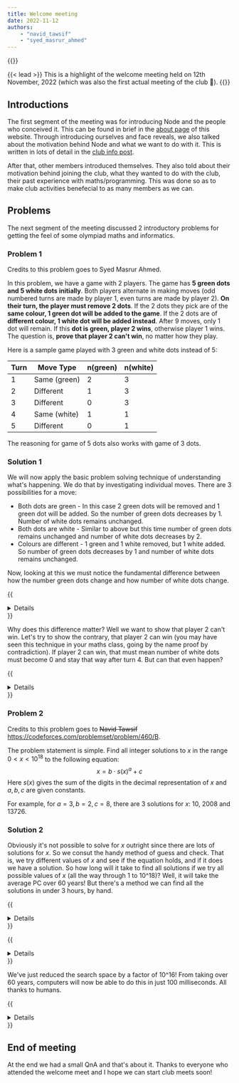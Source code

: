 ```yaml
---
title: Welcome meeting
date: 2022-11-12
authors:
    - "navid_tawsif"
    - "syed_masrur_ahmed"
---
```


{{<katex>}}

{{< lead >}}
This is a highlight of the welcome meeting held on 12th November, 2022 (which was also the first actual meeting of the club :partying_face:).
{{</lead>}}

## Introductions

The first segment of the meeting was for introducing Node and the people who conceived it. This can be found in brief in the [about page](../../about) of this website. Through introducing ourselves and face reveals, we also talked about the motivation behind Node and what we want to do with it. This is written in lots of detail in the [club info post](../club-info). 

After that, other members introduced themselves. They also told about their motivation behind joining the club, what they wanted to do with the club, their past experience with maths/programming. This was done so as to make club activities benefecial to as many members as we can.

## Problems

The next segment of the meeting discussed 2 introductory problems for getting the feel of some olympiad maths and informatics.

### Problem 1

Credits to this problem goes to Syed Masrur Ahmed. 

In this problem, we have a game with 2 players. The game has **5 green dots and 5 white dots initially**. Both players alternate in making moves (odd numbered turns are made by player 1, even turns are made by player 2). **On their turn, the player must remove 2 dots**. If the 2 dots they pick are of the **same colour, 1 green dot will be added to the game**. If the 2 dots are of **different colour, 1 white dot will be added instead**. After 9 moves, only 1 dot will remain. If this **dot is green, player 2 wins**, otherwise player 1 wins. The question is, **prove that player 2 can't win**, no matter how they play.

Here is a sample game played with 3 green and white dots instead of 5:

| Turn | Move Type    | n(green) | n(white) |
| ---- | ------------ | -------- | -------- |
| 1    | Same (green) | 2        | 3        |
| 2    | Different    | 1        | 3        |
| 3    | Different    | 0        | 3        |
| 4    | Same (white) | 1        | 1        |
| 5    | Different    | 0        | 1        |

The reasoning for game of 5 dots also works with game of 3 dots.

### Solution 1

We will now apply the basic problem solving technique of understanding what's happening. We do that by investigating individual moves. There are 3 possibilities for a move:

+ Both dots are green - In this case 2 green dots will be removed and 1 green dot will be added. So the number of green dots decreases by 1. Number of white dots remains unchanged.
+ Both dots are white - Similar to above but this time number of green dots remains unchanged and number of white dots decreases by 2.
+ Colours are different - 1 green and 1 white removed, but 1 white added. So number of green dots decreases by 1 and number of white dots remains unchanged.

Now, looking at this we must notice the fundamental difference between how the number green dots change and how number of white dots change.

{{<details summary="The difference">}}
Number of green dots always change by an odd number, i.e. +1 (turn 4) or -1 (turns 1, 2, 3 and 5). On the other hand, number of white dots always change by an even number, i.e. -2 (turn 4), 0 (turns 2, 3 and 5).
{{</details>}}

Why does this difference matter? Well we want to show that player 2 can't win. Let's try to show the contrary, that player 2 can win (you may have seen this technique in your maths class, going by the name proof by contradiction). If player 2 can win, that must mean number of white dots must become 0 and stay that way after turn 4. But can that even happen?

{{<details summary="Can it? And why?">}}
No. It can't happen. This is because initially the number of white dots is odd, but it's always changing by an even number. Odd + even = odd. Hence number of white dots can never go from odd to even and therefore it can't go to 0 either since 0 is even.
{{</details>}}

### Problem 2

Credits to this problem goes to ~~Navid Tawsif~~ https://codeforces.com/problemset/problem/460/B.

The problem statement is simple. Find all integer solutions to $x$ in the range $0 < x < 10^{18}$ to the following equation:
$$x = b \cdot s(x)^a + c$$
Here $s(x)$ gives the sum of the digits in the decimal representation of $x$ and $a,b,c$ are given constants.

For example, for $a = 3, b = 2, c = 8$, there are 3 solutions for $x$: 10, 2008 and 13726.

### Solution 2

Obviously it's not possible to solve for $x$ outright since there are lots of solutions for $x$. So we consut the handy method of guess and check. That is, we try different values of $x$ and see if the equation holds, and if it does we have a solution. So how long will it take to find all solutions if we try all possible values of $x$ (all the way through 1 to 10^18)? Well, it will take the average PC over 60 years! But there's a method we can find all the solutions in under 3 hours, by hand.

{{<details summary="Identity of a solution">}}
Let's consider what a solution consists of. Obviously, every solution has its own unique $x$ value. But notice that $x$ is also a function in $s(x)$ ($b \cdot s(x)^a + c$ is that function). So for every $x$ that is a solution to the equation, it has its unique corresponding $s(x)$. That means every solution is actually characterized by 2 values: $x$ and its corresponding $s(x)$!
{{</details>}}

{{<details summary="Still too many values of x">}}
it might seem like we haven't made any progress but we have. It's obvious we can't check every value of $x$, but remember from the previous hint that we can check every value of something else: $s(x)$. Let's see how many possible values of $s(x)$ there are. Obviously, the minimum value of $s(x)$ is 1. Since $x < 10^{18}$, $x$ has at most 18 digits. If all the digits are 9s, we will get the maximum $s(x)$ which would be $9 \times 18 = 162$. There are only 162 possible values of $s(x)$!
{{</details>}}

We've just reduced the search space by a factor of 10^16! From taking over 60 years, computers will now be able to do this in just 100 milliseconds. All thanks to humans.

{{<details summary="Solution implemented in Python">}}
```python
# a, b and c taken as input somewhere above

def x(s):
    return b * (s**a) + c

def digitSum(x):
    s = 0
    while x > 0:
        s += x % 10
        x //= 10
    return s

solutions = [x(s) for s in range(1, 163) if digitSum(x(s)) == s] # [10, 2008, 13726] for a = 3, b = 2, c = 8
```
{{</details>}}

## End of meeting

At the end we had a small QnA and that's about it. Thanks to everyone who attended the welcome meet and I hope we can start club meets soon!
